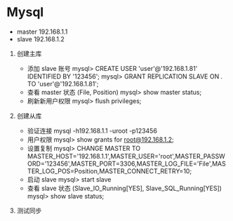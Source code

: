# Mysql

- master
	192.168.1.1
- slave
	192.168.1.2

1.  创建主库
	- 添加 slave 账号
		mysql> CREATE USER 'user'@'192.168.1.81' IDENTIFIED BY '123456';
		mysql> GRANT REPLICATION SLAVE ON *.* TO 'user'@'192.168.1.81';
	- 查看 master 状态 (File, Position)
		mysql> show master status;
	- 刷新新用户权限
		mysql> flush privileges;

2.  创建从库
	- 验证连接
		mysql -h192.168.1.1 -uroot -p123456
	- 用户权限
		mysql> show grants for root@192.168.1.2;
	- 设置复制
		mysql> CHANGE MASTER TO MASTER_HOST='192.168.1.1',MASTER_USER='root',MASTER_PASSWORD='123456',MASTER_PORT=3306,MASTER_LOG_FILE='File',MASTER_LOG_POS=Position,MASTER_CONNECT_RETRY=10;
	- 启动 slave
		mysql> start slave
	- 查看 slave 状态 (Slave_IO_Running[YES], Slave_SQL_Running[YES])
		mysql> show slave status;

3. 测试同步